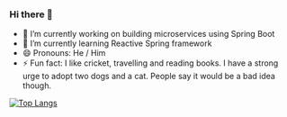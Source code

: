 ### Hi there 👋


- 🔭 I’m currently working on building microservices using Spring Boot
- 🌱 I’m currently learning Reactive Spring framework
- 😄 Pronouns: He / Him
- ⚡ Fun fact: I like cricket, travelling and reading books. I have a strong urge to adopt two dogs and a cat. People say it would be a bad idea though.

[![Top Langs](https://github-readme-stats.vercel.app/api/top-langs/?username=gvsandeep2647&layout=compact)](https://github.com/gvsandeep2647/github-readme-stats)

